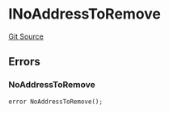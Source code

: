 # INoAddressToRemove
[Git Source](https://github.com/thrackle-io/tron/blob/924e2b2b2b0ddb0088202a57363e91b424c36686/src/common/IErrors.sol)


## Errors
### NoAddressToRemove

```solidity
error NoAddressToRemove();
```

